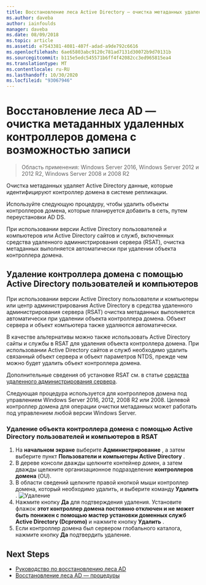 ```yaml
---
title: Восстановление леса Active Directory — очистка метаданных удаленных контроллеров домена
ms.author: daveba
author: iainfoulds
manager: daveba
ms.date: 08/09/2018
ms.topic: article
ms.assetid: e7543381-4081-407f-adad-a9de792c6616
ms.openlocfilehash: 6ae65803abc9120c781ad7131d30072b9d70131b
ms.sourcegitcommit: b115e5edc545571b6ff4f42082cc3ed965815ea4
ms.translationtype: MT
ms.contentlocale: ru-RU
ms.lasthandoff: 10/30/2020
ms.locfileid: "93067946"
---
```

# <a name="ad-forest-recovery---cleaning-metadata-of-removed-writable-domain-controllers"></a>Восстановление леса AD — очистка метаданных удаленных контроллеров домена с возможностью записи

>Область применения: Windows Server 2016, Windows Server 2012 и 2012 R2, Windows Server 2008 и 2008 R2

Очистка метаданных удаляет Active Directory данные, которые идентифицируют контроллер домена в системе репликации.

Используйте следующую процедуру, чтобы удалить объекты контроллеров домена, которые планируется добавить в сеть, путем переустановки AD DS.

При использовании версии Active Directory пользователей и компьютеров или Active Directory сайтов и служб, включенных средства удаленного администрирования сервера (RSAT), очистка метаданных выполняется автоматически при удалении объекта контроллера домена.

## <a name="deleting-a-domain-controller-using-active-directory-users-and-computers"></a>Удаление контроллера домена с помощью Active Directory пользователей и компьютеров

При использовании версии Active Directory пользователи и компьютеры или центр администрирования Active Directory в средства удаленного администрирования сервера (RSAT) очистка метаданных выполняется автоматически при удалении объекта контроллера домена. Объект сервера и объект компьютера также удаляются автоматически.

В качестве альтернативы можно также использовать Active Directory сайты и службы в RSAT для удаления объекта контроллера домена. При использовании Active Directory сайтов и служб необходимо удалить связанный объект сервера и объект параметров NTDS, прежде чем можно будет удалить объект контроллера домена.

Дополнительные сведения об установке RSAT см. в статье [средства удаленного администрирования сервера](../../../remote/remote-server-administration-tools.md).

Следующая процедура используется для контроллеров домена под управлением Windows Server 2016, 2012, 2008 R2 или 2008. Целевой контроллер домена для операции очистки метаданных может работать под управлением любой версии Windows Server.

### <a name="to-delete-a-domain-controller-object-using-active-directory-users-and-computers-in-rsat"></a>Удаление объекта контроллера домена с помощью Active Directory пользователей и компьютеров в RSAT

1. На **начальном экране** выберите **Администрирование** , а затем выберите пункт **Пользователи и компьютеры Active Directory** .
2. В дереве консоли дважды щелкните контейнер домен, а затем дважды щелкните организационное подразделение **контроллеров домена** (OU).
3. В области сведений щелкните правой кнопкой мыши контроллер домена, который необходимо удалить, и выберите команду **Удалить** .
   ![Удаление](media/AD-Forest-Recovery-Cleaning-Metadata/delete1.png)
4. Нажмите кнопку **Да** для подтверждения удаления. Установите флажок **этот контроллер домена постоянно отключен и не может быть понижен с помощью мастер установки доменных служб Active Directory (Dcpromo)** и нажмите кнопку **Удалить** .
5. Если контроллер домена был сервером глобального каталога, нажмите кнопку **Да** подтвердить удаление.

## <a name="next-steps"></a>Next Steps

- [Руководство по восстановлению леса AD](AD-Forest-Recovery-Guide.md)
- [Восстановление леса AD — процедуры](AD-Forest-Recovery-Procedures.md)
